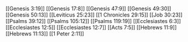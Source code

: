 [[Genesis 3:19]]
[[Genesis 17:8]]
[[Genesis 47:9]]
[[Genesis 49:30]]
[[Genesis 50:13]]
[[Leviticus 25:23]]
[[1 Chronicles 29:15]]
[[Job 30:23]]
[[Psalms 39:12]]
[[Psalms 105:12]]
[[Psalms 119:19]]
[[Ecclesiastes 6:3]]
[[Ecclesiastes 12:5]]
[[Ecclesiastes 12:7]]
[[Acts 7:5]]
[[Hebrews 11:9]]
[[Hebrews 11:13]]
[[1 Peter 2:11]]
